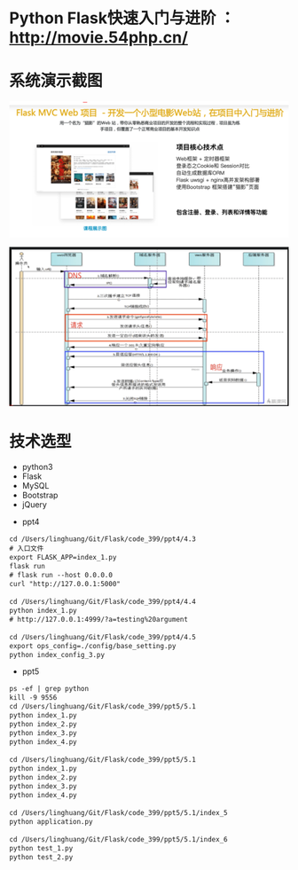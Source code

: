 Python Flask快速入门与进阶 ：http://movie.54php.cn/
===========================================

系统演示截图
======
![系统演示](/img/intro.png)

![WebRequestResponse](/img/ppt5.png)

技术选型
====
* python3
* Flask
* MySQL
* Bootstrap
* jQuery


- ppt4
```
cd /Users/linghuang/Git/Flask/code_399/ppt4/4.3
# 入口文件
export FLASK_APP=index_1.py 
flask run
# flask run --host 0.0.0.0
curl "http://127.0.0.1:5000"

cd /Users/linghuang/Git/Flask/code_399/ppt4/4.4
python index_1.py
# http://127.0.0.1:4999/?a=testing%20argument

cd /Users/linghuang/Git/Flask/code_399/ppt4/4.5
export ops_config=./config/base_setting.py
python index_config_3.py
```

- ppt5
```
ps -ef | grep python
kill -9 9556
cd /Users/linghuang/Git/Flask/code_399/ppt5/5.1
python index_1.py
python index_2.py
python index_3.py
python index_4.py

cd /Users/linghuang/Git/Flask/code_399/ppt5/5.1
python index_1.py
python index_2.py
python index_3.py
python index_4.py

cd /Users/linghuang/Git/Flask/code_399/ppt5/5.1/index_5
python application.py

cd /Users/linghuang/Git/Flask/code_399/ppt5/5.1/index_6
python test_1.py
python test_2.py
```

